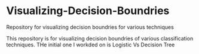 # Visualizing-Decision-Boundries
Repository for visualizing decision boundries for various techniques


This repository is for visualizing decision boundries of various classification techniques.
THe initial one I workded on is Logistic Vs Decision Tree
